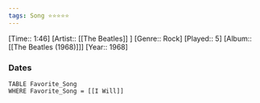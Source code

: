 ```yaml
---
tags: Song ⭐⭐⭐⭐⭐ 
---
```

[Time:: 1:46]
[Artist:: [[The Beatles]] ]
[Genre:: Rock]
[Played:: 5]
[Album:: [[The Beatles (1968)]]]
[Year:: 1968]
### Dates
````dataview
TABLE Favorite_Song
WHERE Favorite_Song = [[I Will]]
````